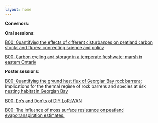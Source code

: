 ```yaml
---
layout: home
---
```



**Convenors**:

**Oral sessions**:

[B00: Quantifying the effects of different disturbances on peatland carbon stocks and fluxes: connecting science and policy](B00_Harri_Quantify)

[B00: Carbon cycling and storage in a temperate freshwater marsh in eastern Ontario](B00_Burge_Carboncy)

**Poster sessions**:

[B00: Quantifying the ground heat flux of Georgian Bay rock barrens: Implications for the thermal regime of rock barrens and species at risk nesting habitat in Georgian Bay](B00_VanHu_Quantify)

[B00: Do’s and Don’ts of DIY LoRaWAN](B00_Coulo_DosandDo)

[B00: The influence of moss surface resistance on peatland evapotranspiration estimates.](B00_VanHu_Theinflu)


